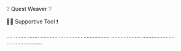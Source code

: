 ❔ Quest Weaver ❔

👷‍♂️ Supportive Tool ❗

....
........
.......
...........
...............
.................
...................
.....................
.......................
